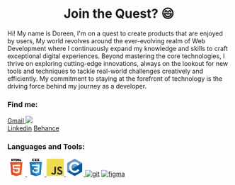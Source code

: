 <h1 align="center">Join the Quest? 😄 </h1>

<p align="left">Hi! My name is Doreen, I'm on a quest to create products that are enjoyed by users, My world revolves around the ever-evolving realm of Web Development where I continuously expand my knowledge and skills to craft exceptional digital experiences. Beyond mastering the core technologies, I thrive on exploring cutting-edge innovations, always on the lookout for new tools and techniques to tackle real-world challenges creatively and efficiently. My commitment to staying at the forefront of technology is the driving force behind my journey as a developer.

<h3 align="left">Find me:</h3>
 
  <a href="mailto:hellowangechi@gmail.com">Gmail
    <img src="	https://camo.githubusercontent.com/71a0f4bfcf1f222…f676f3d676d61696c266c6f676f436f6c6f723d7768697465" height='25' data-canonical-    src="https://img.shields.io/badge/Gmail-D14836?style=for-the-badge&logo=gmail&logoColor=white" style="max-width:100%" />
  </a>  
  <a href="https://linkedin.com/in/https://www.linkedin.com/in/doreen-wangeci/" target="blank">Linkedin</a> 
  <a href="https://www.behance.net/https://www.behance.net/doreenwangeci" target="blank" text-decoration="none">Behance</a>


<h3 align="left">Languages and Tools:</h3>
<p align="left"> 
  <a href="https://www.w3.org/html/" target="_blank" rel="noreferrer"> 
    <img src="https://raw.githubusercontent.com/devicons/devicon/master/icons/html5/html5-original-wordmark.svg" alt="html5" width="40" height="40"/> </a> 
  <a href="https://www.w3schools.com/css/" target="_blank" rel="noreferrer"> 
    <img src="https://raw.githubusercontent.com/devicons/devicon/master/icons/css3/css3-original-wordmark.svg" alt="css3" width="40" height="40"/> </a> 
  <a href="https://developer.mozilla.org/en-US/docs/Web/JavaScript" target="_blank" rel="noreferrer"> 
    <img src="https://raw.githubusercontent.com/devicons/devicon/master/icons/javascript/javascript-original.svg" alt="javascript" width="40" height="40"/> </a> 
<!--   <a href="https://react.dev/learn">
    <img src="https://react.dev/" /> </a> -->
  <a href="https://www.cprogramming.com/" target="_blank" rel="noreferrer"> 
  <img src="https://raw.githubusercontent.com/devicons/devicon/master/icons/c/c-original.svg" alt="c" width="40" height="40"/> </a>
   <a href="https://git-scm.com/" target="_blank" rel="noreferrer"> 
    <img src="https://www.vectorlogo.zone/logos/git-scm/git-scm-icon.svg" alt="git" width="40" height="40"/></a> 
    <a href="https://www.figma.com/" target="_blank" rel="noreferrer"> 
    <img src="https://www.vectorlogo.zone/logos/figma/figma-icon.svg" alt="figma" width="40" height="40"/> </a>
